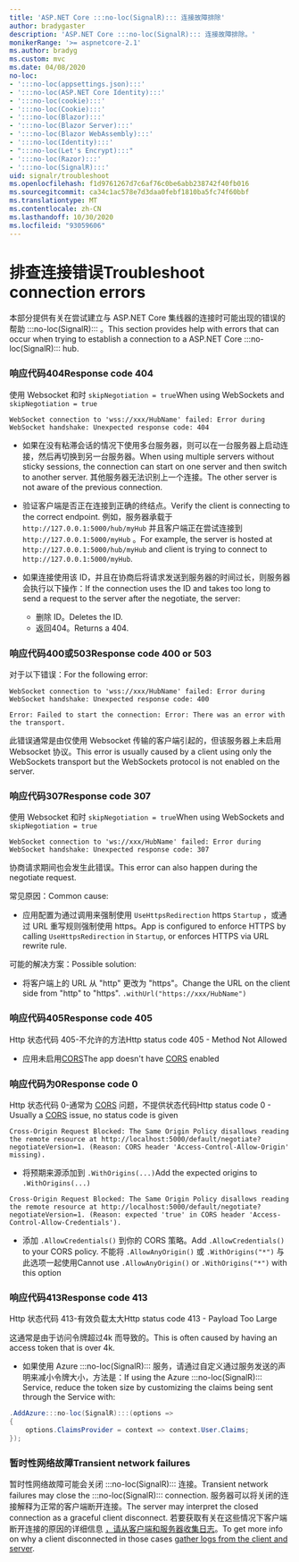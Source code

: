 ```yaml
---
title: 'ASP.NET Core :::no-loc(SignalR)::: 连接故障排除'
author: bradygaster
description: 'ASP.NET Core :::no-loc(SignalR)::: 连接故障排除。'
monikerRange: '>= aspnetcore-2.1'
ms.author: bradyg
ms.custom: mvc
ms.date: 04/08/2020
no-loc:
- ':::no-loc(appsettings.json):::'
- ':::no-loc(ASP.NET Core Identity):::'
- ':::no-loc(cookie):::'
- ':::no-loc(Cookie):::'
- ':::no-loc(Blazor):::'
- ':::no-loc(Blazor Server):::'
- ':::no-loc(Blazor WebAssembly):::'
- ':::no-loc(Identity):::'
- ":::no-loc(Let's Encrypt):::"
- ':::no-loc(Razor):::'
- ':::no-loc(SignalR):::'
uid: signalr/troubleshoot
ms.openlocfilehash: f1d9761267d7c6af76c0be6abb238742f40fb016
ms.sourcegitcommit: ca34c1ac578e7d3daa0febf1810ba5fc74f60bbf
ms.translationtype: MT
ms.contentlocale: zh-CN
ms.lasthandoff: 10/30/2020
ms.locfileid: "93059606"
---
```

# <a name="troubleshoot-connection-errors"></a><span data-ttu-id="10c48-103">排查连接错误</span><span class="sxs-lookup"><span data-stu-id="10c48-103">Troubleshoot connection errors</span></span>

<span data-ttu-id="10c48-104">本部分提供有关在尝试建立与 ASP.NET Core 集线器的连接时可能出现的错误的帮助 :::no-loc(SignalR)::: 。</span><span class="sxs-lookup"><span data-stu-id="10c48-104">This section provides help with errors that can occur when trying to establish a connection to a ASP.NET Core :::no-loc(SignalR)::: hub.</span></span>

### <a name="response-code-404"></a><span data-ttu-id="10c48-105">响应代码404</span><span class="sxs-lookup"><span data-stu-id="10c48-105">Response code 404</span></span>

<span data-ttu-id="10c48-106">使用 Websocket 和时 `skipNegotiation = true`</span><span class="sxs-lookup"><span data-stu-id="10c48-106">When using WebSockets and `skipNegotiation = true`</span></span>
```log
WebSocket connection to 'wss://xxx/HubName' failed: Error during WebSocket handshake: Unexpected response code: 404
```

* <span data-ttu-id="10c48-107">如果在没有粘滞会话的情况下使用多台服务器，则可以在一台服务器上启动连接，然后再切换到另一台服务器。</span><span class="sxs-lookup"><span data-stu-id="10c48-107">When using multiple servers without sticky sessions, the connection can start on one server and then switch to another server.</span></span> <span data-ttu-id="10c48-108">其他服务器无法识别上一个连接。</span><span class="sxs-lookup"><span data-stu-id="10c48-108">The other server is not aware of the previous connection.</span></span>
* <span data-ttu-id="10c48-109">验证客户端是否正在连接到正确的终结点。</span><span class="sxs-lookup"><span data-stu-id="10c48-109">Verify the client is connecting to the correct endpoint.</span></span> <span data-ttu-id="10c48-110">例如，服务器承载于 `http://127.0.0.1:5000/hub/myHub` 并且客户端正在尝试连接到 `http://127.0.0.1:5000/myHub` 。</span><span class="sxs-lookup"><span data-stu-id="10c48-110">For example, the server is hosted at `http://127.0.0.1:5000/hub/myHub` and client is trying to connect to `http://127.0.0.1:5000/myHub`.</span></span>
* <span data-ttu-id="10c48-111">如果连接使用该 ID，并且在协商后将请求发送到服务器的时间过长，则服务器会执行以下操作：</span><span class="sxs-lookup"><span data-stu-id="10c48-111">If the connection uses the ID and takes too long to send a request to the server after the negotiate, the server:</span></span>

  * <span data-ttu-id="10c48-112">删除 ID。</span><span class="sxs-lookup"><span data-stu-id="10c48-112">Deletes the ID.</span></span>
  * <span data-ttu-id="10c48-113">返回404。</span><span class="sxs-lookup"><span data-stu-id="10c48-113">Returns a 404.</span></span>

### <a name="response-code-400-or-503"></a><span data-ttu-id="10c48-114">响应代码400或503</span><span class="sxs-lookup"><span data-stu-id="10c48-114">Response code 400 or 503</span></span>

<span data-ttu-id="10c48-115">对于以下错误：</span><span class="sxs-lookup"><span data-stu-id="10c48-115">For the following error:</span></span>

```log
WebSocket connection to 'wss://xxx/HubName' failed: Error during WebSocket handshake: Unexpected response code: 400

Error: Failed to start the connection: Error: There was an error with the transport.
```

<span data-ttu-id="10c48-116">此错误通常是由仅使用 Websocket 传输的客户端引起的，但该服务器上未启用 Websocket 协议。</span><span class="sxs-lookup"><span data-stu-id="10c48-116">This error is usually caused by a client using only the WebSockets transport but the WebSockets protocol is not enabled on the server.</span></span>

### <a name="response-code-307"></a><span data-ttu-id="10c48-117">响应代码307</span><span class="sxs-lookup"><span data-stu-id="10c48-117">Response code 307</span></span>

<span data-ttu-id="10c48-118">使用 Websocket 和时 `skipNegotiation = true`</span><span class="sxs-lookup"><span data-stu-id="10c48-118">When using WebSockets and `skipNegotiation = true`</span></span>
```log
WebSocket connection to 'ws://xxx/HubName' failed: Error during WebSocket handshake: Unexpected response code: 307
```

<span data-ttu-id="10c48-119">协商请求期间也会发生此错误。</span><span class="sxs-lookup"><span data-stu-id="10c48-119">This error can also happen during the negotiate request.</span></span>

<span data-ttu-id="10c48-120">常见原因：</span><span class="sxs-lookup"><span data-stu-id="10c48-120">Common cause:</span></span>
* <span data-ttu-id="10c48-121">应用配置为通过调用来强制使用 `UseHttpsRedirection` https `Startup` ，或通过 URL 重写规则强制使用 https。</span><span class="sxs-lookup"><span data-stu-id="10c48-121">App is configured to enforce HTTPS by calling `UseHttpsRedirection` in `Startup`, or enforces HTTPS via URL rewrite rule.</span></span>

<span data-ttu-id="10c48-122">可能的解决方案：</span><span class="sxs-lookup"><span data-stu-id="10c48-122">Possible solution:</span></span>
* <span data-ttu-id="10c48-123">将客户端上的 URL 从 "http" 更改为 "https"。</span><span class="sxs-lookup"><span data-stu-id="10c48-123">Change the URL on the client side from "http" to "https".</span></span> `.withUrl("https://xxx/HubName")`

### <a name="response-code-405"></a><span data-ttu-id="10c48-124">响应代码405</span><span class="sxs-lookup"><span data-stu-id="10c48-124">Response code 405</span></span>

<span data-ttu-id="10c48-125">Http 状态代码 405-不允许的方法</span><span class="sxs-lookup"><span data-stu-id="10c48-125">Http status code 405 - Method Not Allowed</span></span>

* <span data-ttu-id="10c48-126">应用未启用[CORS](xref:signalr/security#cross-origin-resource-sharing)</span><span class="sxs-lookup"><span data-stu-id="10c48-126">The app doesn't have [CORS](xref:signalr/security#cross-origin-resource-sharing) enabled</span></span>

### <a name="response-code-0"></a><span data-ttu-id="10c48-127">响应代码为0</span><span class="sxs-lookup"><span data-stu-id="10c48-127">Response code 0</span></span>

<span data-ttu-id="10c48-128">Http 状态代码 0-通常为 [CORS](xref:signalr/security#cross-origin-resource-sharing) 问题，不提供状态代码</span><span class="sxs-lookup"><span data-stu-id="10c48-128">Http status code 0 - Usually a [CORS](xref:signalr/security#cross-origin-resource-sharing) issue, no status code is given</span></span>

```log
Cross-Origin Request Blocked: The Same Origin Policy disallows reading the remote resource at http://localhost:5000/default/negotiate?negotiateVersion=1. (Reason: CORS header 'Access-Control-Allow-Origin' missing).
```

* <span data-ttu-id="10c48-129">将预期来源添加到 `.WithOrigins(...)`</span><span class="sxs-lookup"><span data-stu-id="10c48-129">Add the expected origins to `.WithOrigins(...)`</span></span>

```log
Cross-Origin Request Blocked: The Same Origin Policy disallows reading the remote resource at http://localhost:5000/default/negotiate?negotiateVersion=1. (Reason: expected 'true' in CORS header 'Access-Control-Allow-Credentials').
```

* <span data-ttu-id="10c48-130">添加 `.AllowCredentials()` 到你的 CORS 策略。</span><span class="sxs-lookup"><span data-stu-id="10c48-130">Add `.AllowCredentials()` to your CORS policy.</span></span> <span data-ttu-id="10c48-131">不能将 `.AllowAnyOrigin()` 或 `.WithOrigins("*")` 与此选项一起使用</span><span class="sxs-lookup"><span data-stu-id="10c48-131">Cannot use `.AllowAnyOrigin()` or `.WithOrigins("*")` with this option</span></span>

### <a name="response-code-413"></a><span data-ttu-id="10c48-132">响应代码413</span><span class="sxs-lookup"><span data-stu-id="10c48-132">Response code 413</span></span>

<span data-ttu-id="10c48-133">Http 状态代码 413-有效负载太大</span><span class="sxs-lookup"><span data-stu-id="10c48-133">Http status code 413 - Payload Too Large</span></span>

<span data-ttu-id="10c48-134">这通常是由于访问令牌超过4k 而导致的。</span><span class="sxs-lookup"><span data-stu-id="10c48-134">This is often caused by having an access token that is over 4k.</span></span>

* <span data-ttu-id="10c48-135">如果使用 Azure :::no-loc(SignalR)::: 服务，请通过自定义通过服务发送的声明来减小令牌大小，方法是：</span><span class="sxs-lookup"><span data-stu-id="10c48-135">If using the Azure :::no-loc(SignalR)::: Service, reduce the token size by customizing the claims being sent through the Service with:</span></span>
```csharp
.AddAzure:::no-loc(SignalR):::(options =>
{
    options.ClaimsProvider = context => context.User.Claims;
});
```

### <a name="transient-network-failures"></a><span data-ttu-id="10c48-136">暂时性网络故障</span><span class="sxs-lookup"><span data-stu-id="10c48-136">Transient network failures</span></span>

<span data-ttu-id="10c48-137">暂时性网络故障可能会关闭 :::no-loc(SignalR)::: 连接。</span><span class="sxs-lookup"><span data-stu-id="10c48-137">Transient network failures may close the :::no-loc(SignalR)::: connection.</span></span> <span data-ttu-id="10c48-138">服务器可以将关闭的连接解释为正常的客户端断开连接。</span><span class="sxs-lookup"><span data-stu-id="10c48-138">The server may interpret the closed connection as a graceful client disconnect.</span></span> <span data-ttu-id="10c48-139">若要获取有关在这些情况下客户端断开连接的原因的详细信息 [，请从客户端和服务器收集日志](xref:signalr/diagnostics)。</span><span class="sxs-lookup"><span data-stu-id="10c48-139">To get more info on why a client disconnected in those cases [gather logs from the client and server](xref:signalr/diagnostics).</span></span>